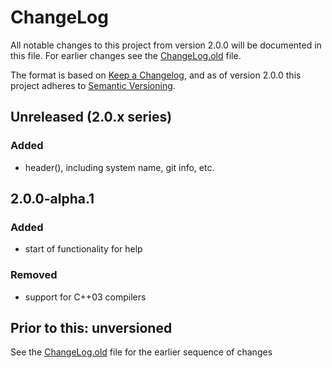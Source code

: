# ChangeLog

All notable changes to this project from version 2.0.0 will be
documented in this file. For earlier changes see the
[ChangeLog.old](ChangeLog.old) file.

The format is based on [Keep a Changelog](https://keepachangelog.com/en/1.0.0/),
and as of version 2.0.0 this project adheres to 
[Semantic Versioning](https://semver.org/spec/v2.0.0.html).

## Unreleased (2.0.x series)
### Added
- header(), including system name, git info, etc.

## 2.0.0-alpha.1

### Added
- start of functionality for help
### Removed
- support for C++03 compilers

## Prior to this: unversioned

See the [ChangeLog.old](ChangeLog.old) file for the earlier sequence of
changes
